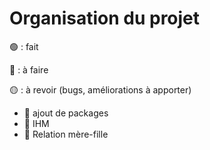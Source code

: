# Organisation du projet


🟢 : fait

🔴 : à faire

🟡 : à revoir (bugs, améliorations à apporter)


- 🔴 ajout de packages
- 🔴 IHM
- 🔴 Relation mère-fille